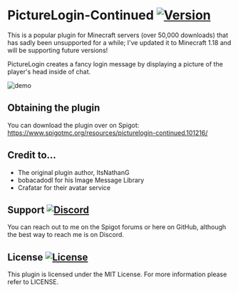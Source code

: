 PictureLogin-Continued [![Version](https://img.shields.io/badge/version-1.0.4-blue)](https://www.spigotmc.org/resources/picturelogin-continued.101216/)
===

This is a popular plugin for Minecraft servers (over 50,000 downloads) that has sadly been unsupported for a while; I've updated it to Minecraft 1.18 and will be supporting future versions!

PictureLogin creates a fancy login message by displaying a picture of the player's head inside of chat.

![demo](https://user-images.githubusercontent.com/60233722/163606833-27671a07-1187-424f-abf7-f5a5d35abda8.PNG)

Obtaining the plugin
---
You can download the plugin over on Spigot: https://www.spigotmc.org/resources/picturelogin-continued.101216/

Credit to...
---

- The original plugin author, ItsNathanG
- bobacadodl for his Image Message Library
- Crafatar for their avatar service

Support [![Discord](https://img.shields.io/badge/discord-Nick's%20Place-orange)](https://discord.gg/fGzb73sPmV)
---
You can reach out to me on the Spigot forums or here on GitHub, although the best way to reach me is on Discord.

License [![License](https://img.shields.io/github/license/Nicholas-Vo/PictureLogin-Continued)](https://github.com/Nicholas-Vo/PictureLogin-Continued/blob/master/LICENSE)
---
This plugin is licensed under the MIT License. For more information please refer to LICENSE.
